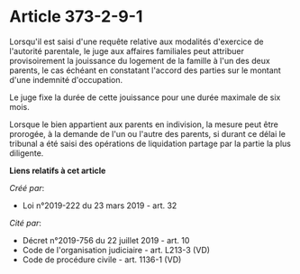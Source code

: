 # Article 373-2-9-1

Lorsqu'il est saisi d'une requête relative aux modalités d'exercice de l'autorité parentale, le juge aux affaires familiales
peut attribuer provisoirement la jouissance du logement de la famille à l'un des deux parents, le cas échéant en constatant
l'accord des parties sur le montant d'une indemnité d'occupation.

Le juge fixe la durée de cette jouissance pour une durée maximale de six mois.

Lorsque le bien appartient aux parents en indivision, la mesure peut être prorogée, à la demande de l'un ou l'autre des
parents, si durant ce délai le tribunal a été saisi des opérations de liquidation partage par la partie la plus diligente.

**Liens relatifs à cet article**

_Créé par_:

  - Loi n°2019-222 du 23 mars 2019 - art. 32

_Cité par_:

  - Décret n°2019-756 du 22 juillet 2019 - art. 10
  - Code de l'organisation judiciaire - art. L213-3 (VD)
  - Code de procédure civile - art. 1136-1 (VD)
